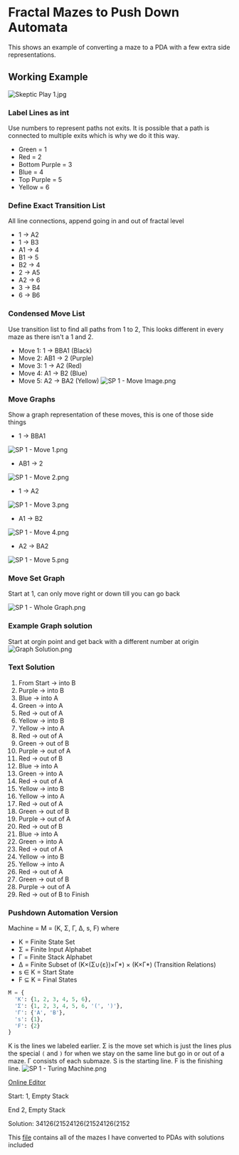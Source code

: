 # Fractal Mazes to Push Down Automata

This shows an example of converting a maze to a PDA with a few extra side representations.

## Working Example

![Skeptic Play 1.jpg](Skeptic_Play_1.jpg)

### Label Lines as int
Use numbers to represent paths not exits. It is possible that a path is connected to multiple exits which is why we do it this way.
- Green = 1
- Red = 2
- Bottom Purple = 3
- Blue = 4
- Top Purple = 5
- Yellow = 6
### Define Exact Transition List  
All line connections, append going in and out of fractal level
- 1 → A2
- 1 → B3
- A1 → 4
- B1 → 5
- B2 → 4
- 2 → A5
- A2 → 6
- 3 → B4
- 6 → B6
### Condensed Move List 
Use transition list to find all paths from 1 to 2, This looks different in every maze as there isn't a 1 and 2. 
- Move 1: 1 → BBA1 (Black)
- Move 2: AB1 → 2 (Purple)
- Move 3: 1 → A2 (Red)
- Move 4: A1 → B2 (Blue)
- Move 5: A2 → BA2 (Yellow)
![SP 1 - Move Image.png](SP_1_-_Actions.jpg)
### Move Graphs
Show a graph representation of these moves, this is one of those side things
  - 1 → BBA1

  ![SP 1 - Move 1.png](SP_1_-_M1.png)
  - AB1 → 2

  ![SP 1 - Move 2.png](SP_1_-_M2.png)
  - 1 → A2
  
  ![SP 1 - Move 3.png](SP_1_-_M3.png)
  - A1 → B2
  
  ![SP 1 - Move 4.png](SP_1_-_M4.png)
  - A2 → BA2

  ![SP 1 - Move 5.png](SP_1_-_M5.png)
    
### Move Set Graph
Start at 1, can only move right or down till you can go back

![SP 1 - Whole Graph.png](SP_1_-_Whole_Graph.png)

### Example Graph solution
Start at orgin point and get back with a different number at origin
![Graph Solution.png](Graph_Solution.png)
    
### Text Solution
1. From Start → into B
2. Purple → into B
3. Blue → into A
4. Green → into A
5. Red → out of A
6. Yellow → into B
7. Yellow → into A
8. Red → out of A
9. Green → out of B
10. Purple → out of A
11. Red → out of B
12. Blue → into A
13. Green → into A
14. Red → out of A
15. Yellow → into B
16. Yellow → into A
17. Red → out of A
18. Green → out of B
19. Purple → out of A
20. Red → out of B
21. Blue → into A
22. Green → into A
23. Red → out of A
24. Yellow → into B
25. Yellow → into A
26. Red → out of A
27. Green → out of B
28. Purple → out of A
29. Red → out of B to Finish

### Pushdown Automation Version 
Machine = M = (K, Σ, Γ, Δ, s, F) where
  
- K = Finite State Set
- Σ = Finite Input Alphabet
- Γ = Finite Stack Alphabet
- Δ = Finite Subset of (K×(Σ∪{ε})×Γ*) × (K×Γ*) (Transition Relations)
- s ∈ K = Start State
- F ⊆ K = Final States 
```python
M = {
  'K': {1, 2, 3, 4, 5, 6},
  'Σ': {1, 2, 3, 4, 5, 6, '(', ')'},
  'Γ': {'A', 'B'},
  's': {1},
  'F': {2}
}  
```
K is the lines we labeled earlier. 
Σ is the move set which is just the lines plus the special `(` and `)` for when we stay on the same line but go in or out of a maze.
Γ consists of each submaze.
S is the starting line.
F is the finishing line.
![SP 1 - Turing Machine.png](SP_1_-_Turing_Machine.png)

[Online Editor](https://cs.odu.edu/~zeil/automat/automat.cgi?saved=1&saved=1&lang=eyJzcGVjaWZpY2F0aW9uIjoiYXV0b21hdG9uUERBIiwiY3JlYXRlZEJ5IjoiQW5vbnltb3VzIiwicHJvYmxlbUlEIjoiIiwidW5sb2NrxgxzdGF0ZXMiOlt7ImxhYmVsIjoiMSIsImluaXRpYWwiOnRydWUsImZpbsQNZmFsc2UsIngiOjIyLCJ5Ijo0NTZ9LMo6Msw6xy3HO8ZIeCI6NDc1xTsyODLMOzPaO8p2MTHGPDgwzDs03zvFOzI2OMZ3MTPMPDXfPMU8MzkwxTw0NTfMPDbfPMU8NTMzxTwxNjd9XSwidHJhbnNp5AG%2B5gF0ZnJvbecBc3Rv5wEHyGAzLEAvQiLEcscmxB3FJsQvyCYxLEIvQMwmyUzkAY7IJjIsQC9BzCbEHdNMQddM5AEoyCY10HLEHdNM7wC%2ByUzkAbDIJjTQcsQd1Uz2AL7uAJjPJukAmO4BCs9yyUzuAJjvAOTpAJjOTO8A5MlM5AIcyCY20HLEHdVM7QC%2BySbMTCjEclxuKfAAn%2BkCG%2B4Axe8An%2BkAxe4CZ8VMXX0%3D&saved=1)
    
Start: 1, Empty Stack

End 2, Empty Stack
    
Solution: 34126(21524126(21524126(2152

This [file](./Fractal_Maze_PDA.py) contains all of the mazes I have converted to PDAs with solutions included